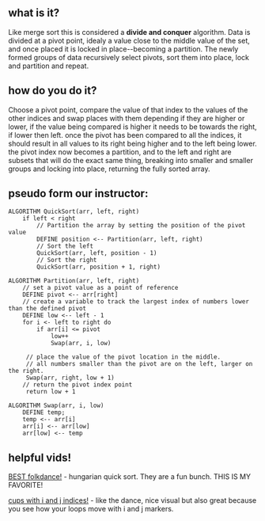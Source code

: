 ## what is it?
Like merge sort this is considered a **divide and conquer** algorithm. Data is divided at a pivot point, idealy a value close to the middle value of the set, and once placed it is locked in place--becoming a partition. The newly formed groups of data recursively select pivots, sort them  into place, lock and partition and repeat. 
## how do you do it?
Choose a pivot point, compare the value of that index to the values of the other indices and swap places with them depending if they are higher or lower, if the value being compared is higher it needs to be towards the right, if lower then left. once the pivot has been compared to all the indices, it should result in all values to its right being higher and to the left being lower. the pivot index now becomes a partition, and to the left and right are subsets that will do the exact same thing, breaking into smaller and smaller groups and locking into place, returning the fully sorted array.

## pseudo form our instructor:
```
ALGORITHM QuickSort(arr, left, right)
    if left < right
        // Partition the array by setting the position of the pivot value 
        DEFINE position <-- Partition(arr, left, right)
        // Sort the left
        QuickSort(arr, left, position - 1)
        // Sort the right
        QuickSort(arr, position + 1, right)

ALGORITHM Partition(arr, left, right)
    // set a pivot value as a point of reference
    DEFINE pivot <-- arr[right]
    // create a variable to track the largest index of numbers lower than the defined pivot
    DEFINE low <-- left - 1
    for i <- left to right do
        if arr[i] <= pivot
            low++
            Swap(arr, i, low)

     // place the value of the pivot location in the middle.
     // all numbers smaller than the pivot are on the left, larger on the right. 
     Swap(arr, right, low + 1)
    // return the pivot index point
     return low + 1

ALGORITHM Swap(arr, i, low)
    DEFINE temp;
    temp <-- arr[i]
    arr[i] <-- arr[low]
    arr[low] <-- temp
```

## helpful vids!
[BEST folkdance!](https://www.youtube.com/watch?v=ywWBy6J5gz8) - hungarian quick sort. They are a fun bunch. THIS IS MY FAVORITE!

[cups with i and j indices!](https://www.youtube.com/watch?v=MZaf_9IZCrc) - like the dance, nice visual but also great because you see how your loops move with i and j markers. 